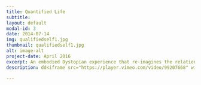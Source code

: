 ```yaml
---
title: Quantified Life
subtitle: 
layout: default
modal-id: 3
date: 2014-07-14
img: qualifiedself1.jpg
thumbnail: qualifiedself1.jpg
alt: image-alt
project-date: April 2016
excerpt: An embodied Dystopian experience that re-imagines the relationship between ourselves and our work, between the Quantified Self and the Quantified Other, and between quantification and qualification.
description: dd<iframe src="https://player.vimeo.com/video/99207668" width="640" height="360" frameborder="0" webkitallowfullscreen mozallowfullscreen allowfullscreen></iframe>

---
```

